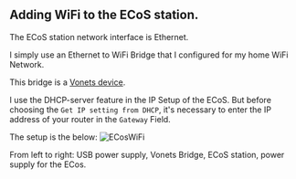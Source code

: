 ## Adding WiFi to the ECoS station.

The ECoS station network interface is Ethernet.

I simply use an Ethernet to WiFi Bridge that I configured for my home WiFi Network. 

This bridge is a [Vonets device](http://www.vonets.com/ProductViews.asp?D_ID=14).

I use the DHCP-server feature in the IP Setup of the ECoS. But before choosing the `Get IP setting from DHCP`, it's necessary to enter  the IP address of your router in the `Gateway` Field.

The setup is the below:
![ECosWiFi](https://github.com/pcamus/Model_railroad_control/assets/55027870/7e408f6d-bf34-4d98-bc85-bf05a035ac46)

From left to right: USB power supply, Vonets Bridge, ECoS station, power supply for the ECos.
